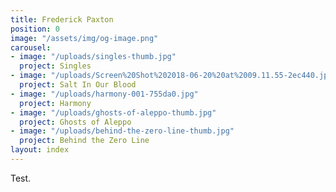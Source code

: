 ```yaml
---
title: Frederick Paxton
position: 0
image: "/assets/img/og-image.png"
carousel:
- image: "/uploads/singles-thumb.jpg"
  project: Singles
- image: "/uploads/Screen%20Shot%202018-06-20%20at%2009.11.55-2ec440.jpg"
  project: Salt In Our Blood
- image: "/uploads/harmony-001-755da0.jpg"
  project: Harmony
- image: "/uploads/ghosts-of-aleppo-thumb.jpg"
  project: Ghosts of Aleppo
- image: "/uploads/behind-the-zero-line-thumb.jpg"
  project: Behind the Zero Line
layout: index
---
```


Test.